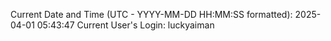 Current Date and Time (UTC - YYYY-MM-DD HH:MM:SS formatted): 2025-04-01 05:43:47
Current User's Login: luckyaiman
